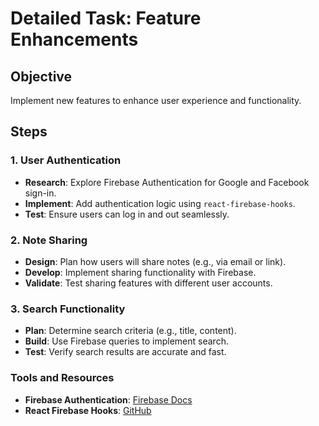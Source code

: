 # Detailed Task: Feature Enhancements

## Objective
Implement new features to enhance user experience and functionality.

## Steps

### 1. User Authentication
- **Research**: Explore Firebase Authentication for Google and Facebook sign-in.
- **Implement**: Add authentication logic using `react-firebase-hooks`.
- **Test**: Ensure users can log in and out seamlessly.

### 2. Note Sharing
- **Design**: Plan how users will share notes (e.g., via email or link).
- **Develop**: Implement sharing functionality with Firebase.
- **Validate**: Test sharing features with different user accounts.

### 3. Search Functionality
- **Plan**: Determine search criteria (e.g., title, content).
- **Build**: Use Firebase queries to implement search.
- **Test**: Verify search results are accurate and fast.

### Tools and Resources
- **Firebase Authentication**: [Firebase Docs](https://firebase.google.com/docs/auth)
- **React Firebase Hooks**: [GitHub](https://github.com/CSFrequency/react-firebase-hooks) 